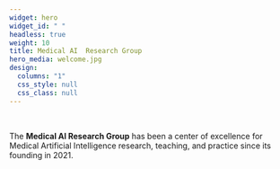 ```yaml
---
widget: hero
widget_id: " "
headless: true
weight: 10
title: Medical AI  Research Group
hero_media: welcome.jpg
design:
  columns: "1"
  css_style: null
  css_class: null
---
```

<br>

The **Medical AI Research Group** has been a center of excellence for Medical Artificial Intelligence research, teaching, and practice since its founding in 2021.
